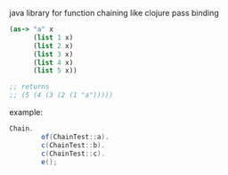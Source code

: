 java library for function chaining like clojure pass binding

```clojure
(as-> "a" x
      (list 1 x)
      (list 2 x)
      (list 3 x)
      (list 4 x)
      (list 5 x))

;; returns
;; (5 (4 (3 (2 (1 "a")))))
```

example:

```java
Chain.
        of(ChainTest::a).
        c(ChainTest::b).
        c(ChainTest::c).
        e();
```